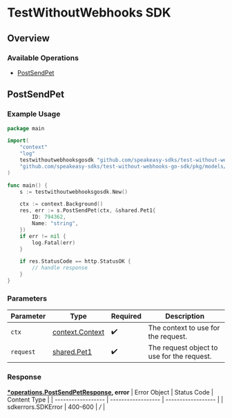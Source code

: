 # TestWithoutWebhooks SDK


## Overview

### Available Operations

* [PostSendPet](#postsendpet)

## PostSendPet

### Example Usage

```go
package main

import(
	"context"
	"log"
	testwithoutwebhooksgosdk "github.com/speakeasy-sdks/test-without-webhooks-go-sdk"
	"github.com/speakeasy-sdks/test-without-webhooks-go-sdk/pkg/models/shared"
)

func main() {
    s := testwithoutwebhooksgosdk.New()

    ctx := context.Background()
    res, err := s.PostSendPet(ctx, &shared.Pet1{
        ID: 794362,
        Name: "string",
    })
    if err != nil {
        log.Fatal(err)
    }

    if res.StatusCode == http.StatusOK {
        // handle response
    }
}
```

### Parameters

| Parameter                                             | Type                                                  | Required                                              | Description                                           |
| ----------------------------------------------------- | ----------------------------------------------------- | ----------------------------------------------------- | ----------------------------------------------------- |
| `ctx`                                                 | [context.Context](https://pkg.go.dev/context#Context) | :heavy_check_mark:                                    | The context to use for the request.                   |
| `request`                                             | [shared.Pet1](../../pkg/models/shared/pet1.md)        | :heavy_check_mark:                                    | The request object to use for the request.            |


### Response

**[*operations.PostSendPetResponse](../../pkg/models/operations/postsendpetresponse.md), error**
| Error Object       | Status Code        | Content Type       |
| ------------------ | ------------------ | ------------------ |
| sdkerrors.SDKError | 400-600            | */*                |
